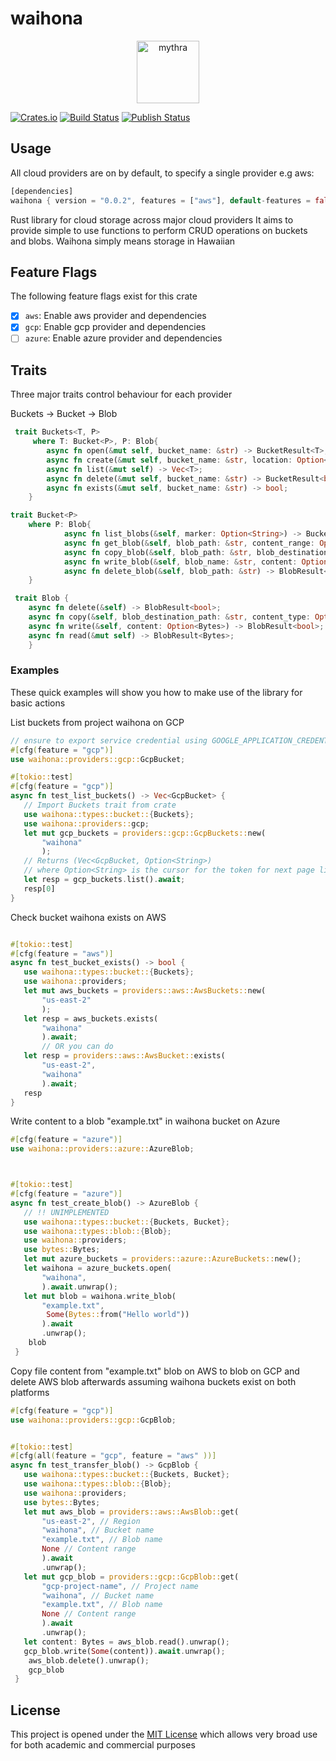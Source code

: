 # waihona
<!-- markdownlint-disable-next-line -->
<p align="center"><img src="https://github.com/bisoncorps/waihona/raw/main/assets/waihona.png" alt="mythra" height="100px"></p>

[![Crates.io](https://img.shields.io/crates/v/waihona.svg)](https://crates.io/crates/waihona)
[![Build Status](https://github.com/bisoncorps/waihona/workflows/Build%20and%20Test/badge.svg)](https://github.com/bisoncorps/waihona/actions)
[![Publish Status](https://github.com/bisoncorps/waihona/workflows/Publish%20to%20Cargo/badge.svg)](https://github.com/bisoncorps/waihona/actions)


## Usage

All cloud providers are on by default, to specify a single provider e.g aws:

```rust
[dependencies]
waihona { version = "0.0.2", features = ["aws"], default-features = false }
```

Rust library for cloud storage across major cloud providers
It aims to provide simple to use functions to perform CRUD operations on
buckets and blobs.
Waihona simply means storage in Hawaiian

 ## Feature Flags

 The following feature flags exist for this crate
 - [x] `aws`: Enable aws provider and dependencies
 - [x] `gcp`: Enable gcp provider and dependencies
 - [ ] `azure`: Enable azure provider and dependencies

 ## Traits

 Three major traits control behaviour for each provider

 Buckets -> Bucket -> Blob

```rust
 trait Buckets<T, P>
     where T: Bucket<P>, P: Blob{
        async fn open(&mut self, bucket_name: &str) -> BucketResult<T>;
        async fn create(&mut self, bucket_name: &str, location: Option<String>) -> BucketResult<T>;
        async fn list(&mut self) -> Vec<T>;
        async fn delete(&mut self, bucket_name: &str) -> BucketResult<bool>;
        async fn exists(&mut self, bucket_name: &str) -> bool;
    }

trait Bucket<P>
    where P: Blob{
            async fn list_blobs(&self, marker: Option<String>) -> BucketResult<(Vec<P>,Option<String>)>;
            async fn get_blob(&self, blob_path: &str, content_range: Option<String>) -> BlobResult<P>;
            async fn copy_blob(&self, blob_path: &str, blob_destination_path: &str, content_type: Option<String>) -> BlobResult<P>;
            async fn write_blob(&self, blob_name: &str, content: Option<Bytes>) -> BlobResult<P>;
            async fn delete_blob(&self, blob_path: &str) -> BlobResult<bool>;
    }

 trait Blob {
    async fn delete(&self) -> BlobResult<bool>;
    async fn copy(&self, blob_destination_path: &str, content_type: Option<String> ) -> BlobResult<bool>;
    async fn write(&self, content: Option<Bytes>) -> BlobResult<bool>;
    async fn read(&mut self) -> BlobResult<Bytes>;
    }

```

### Examples

These quick examples will show you how to make use of the
library for basic actions


List buckets from project waihona on GCP


```rust
// ensure to export service credential using GOOGLE_APPLICATION_CREDENTIALS
#[cfg(feature = "gcp")]
use waihona::providers::gcp::GcpBucket;

#[tokio::test]
#[cfg(feature = "gcp")]
async fn test_list_buckets() -> Vec<GcpBucket> {
   // Import Buckets trait from crate
   use waihona::types::bucket::{Buckets};
   use waihona::providers::gcp;
   let mut gcp_buckets = providers::gcp::GcpBuckets::new(
       "waihona"
       );
   // Returns (Vec<GcpBucket, Option<String>)
   // where Option<String> is the cursor for the token for next page listing
   let resp = gcp_buckets.list().await;
   resp[0]
}
```


Check bucket waihona exists on AWS

```rust

#[tokio::test]
#[cfg(feature = "aws")]
async fn test_bucket_exists() -> bool {
   use waihona::types::bucket::{Buckets};
   use waihona::providers;
   let mut aws_buckets = providers::aws::AwsBuckets::new(
       "us-east-2"
       );
   let resp = aws_buckets.exists(
       "waihona"
       ).await;
       // OR you can do
   let resp = providers::aws::AwsBucket::exists(
       "us-east-2",
       "waihona"
       ).await;
   resp
}
```

Write content to a blob "example.txt" in waihona bucket on Azure

```rust
#[cfg(feature = "azure")]
use waihona::providers::azure::AzureBlob;



#[tokio::test]
#[cfg(feature = "azure")]
async fn test_create_blob() -> AzureBlob {
   // !! UNIMPLEMENTED
   use waihona::types::bucket::{Buckets, Bucket};
   use waihona::types::blob::{Blob};
   use waihona::providers;
   use bytes::Bytes;
   let mut azure_buckets = providers::azure::AzureBuckets::new();
   let waihona = azure_buckets.open(
       "waihona",
       ).await.unwrap();
   let mut blob = waihona.write_blob(
       "example.txt",
        Some(Bytes::from("Hello world"))
       ).await
       .unwrap();
    blob
 }
```

 Copy file content from "example.txt" blob on AWS to blob on GCP
 and delete AWS blob afterwards
 assuming waihona buckets exist on both platforms

```rust
#[cfg(feature = "gcp")]
use waihona::providers::gcp::GcpBlob;


#[tokio::test]
#[cfg(all(feature = "gcp", feature = "aws" ))]
async fn test_transfer_blob() -> GcpBlob {
   use waihona::types::bucket::{Buckets, Bucket};
   use waihona::types::blob::{Blob};
   use waihona::providers;
   use bytes::Bytes;
   let mut aws_blob = providers::aws::AwsBlob::get(
       "us-east-2", // Region
       "waihona", // Bucket name
       "example.txt", // Blob name
       None // Content range
       ).await
       .unwrap();
   let mut gcp_blob = providers::gcp::GcpBlob::get(
       "gcp-project-name", // Project name
       "waihona", // Bucket name
       "example.txt", // Blob name
       None // Content range
       ).await
       .unwrap();
   let content: Bytes = aws_blob.read().unwrap();
   gcp_blob.write(Some(content)).await.unwrap();
    aws_blob.delete().unwrap();
    gcp_blob
 }
```

## License

This project is opened under the [MIT License](./LICENSE) which allows very broad use for both academic and commercial purposes
